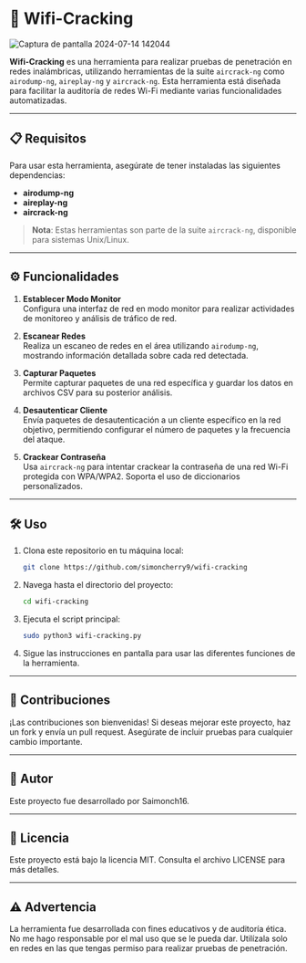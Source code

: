# 🚀 Wifi-Cracking 

![Captura de pantalla 2024-07-14 142044](https://github.com/user-attachments/assets/665fbe96-112d-499c-b97b-4d506484b00e)

**Wifi-Cracking** es una herramienta para realizar pruebas de penetración en redes inalámbricas, utilizando herramientas de la suite `aircrack-ng` como `airodump-ng`, `aireplay-ng` y `aircrack-ng`. Esta herramienta está diseñada para facilitar la auditoría de redes Wi-Fi mediante varias funcionalidades automatizadas.

---

## 📋 Requisitos

Para usar esta herramienta, asegúrate de tener instaladas las siguientes dependencias:

- **airodump-ng**
- **aireplay-ng**
- **aircrack-ng**

> **Nota**: Estas herramientas son parte de la suite `aircrack-ng`, disponible para sistemas Unix/Linux.

---

## ⚙️ Funcionalidades

1. **Establecer Modo Monitor**  
   Configura una interfaz de red en modo monitor para realizar actividades de monitoreo y análisis de tráfico de red.

2. **Escanear Redes**  
   Realiza un escaneo de redes en el área utilizando `airodump-ng`, mostrando información detallada sobre cada red detectada.

3. **Capturar Paquetes**  
   Permite capturar paquetes de una red específica y guardar los datos en archivos CSV para su posterior análisis.

4. **Desautenticar Cliente**  
   Envía paquetes de desautenticación a un cliente específico en la red objetivo, permitiendo configurar el número de paquetes y la frecuencia del ataque.

5. **Crackear Contraseña**  
   Usa `aircrack-ng` para intentar crackear la contraseña de una red Wi-Fi protegida con WPA/WPA2. Soporta el uso de diccionarios personalizados.

---

## 🛠️ Uso

1. Clona este repositorio en tu máquina local:
   ```bash
   git clone https://github.com/simoncherry9/wifi-cracking
2. Navega hasta el directorio del proyecto:
   ```bash
   cd wifi-cracking
3. Ejecuta el script principal:
   ```bash
   sudo python3 wifi-cracking.py
4. Sigue las instrucciones en pantalla para usar las diferentes funciones de la herramienta.

---

## 🤝 Contribuciones
¡Las contribuciones son bienvenidas! Si deseas mejorar este proyecto, haz un fork y envía un pull request. Asegúrate de incluir pruebas para cualquier cambio importante.

---

## 👤 Autor
Este proyecto fue desarrollado por Saimonch16.

---

## 📄 Licencia
Este proyecto está bajo la licencia MIT. Consulta el archivo LICENSE para más detalles.

---

## ⚠️ Advertencia
La herramienta fue desarrollada con fines educativos y de auditoría ética. No me hago responsable por el mal uso que se le pueda dar. Utilízala solo en redes en las que tengas permiso para realizar pruebas de penetración.
